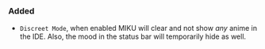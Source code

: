 ### Added

- `Discreet Mode`, when enabled MIKU will clear and not show _any_ anime in the IDE. Also, the mood in the status bar
  will temporarily hide as well.
